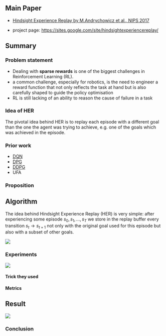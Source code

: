 ## Main Paper

- [Hindsight Experience Replay by M.Andrychowicz et al., NIPS 2017](<https://arxiv.org/pdf/1707.01495.pdf>)

- project page: <https://sites.google.com/site/hindsightexperiencereplay/>



## Summary

### Problem statement

- Dealing with **sparse rewards** is one of the biggest challenges in Reinforcement Learning (RL).
- a common challenge, especially for robotics, is the need to engineer a reward function that not only reflects the task at hand but is also carefully shaped to guide the policy optimisation
- RL is still lacking of an ability to reason the cause of failure in a task



### Idea of HER

The pivotal idea behind HER is to replay each episode with a different goal than the one the agent was trying to achieve, e.g. one of the goals which was achieved in the episode.



### Prior work

- [DQN]()
- [DPG](https://github.com/Rowing0914/Reinforcement_Learning/tree/master/DRL/papers/DPG)
- [DDPG](https://github.com/Rowing0914/Reinforcement_Learning/tree/master/DRL/papers/DDPG)
- UFA

### Proposition



## Algorithm

The idea behind Hindsight Experience Replay (HER) is very simple: after experiencing some episode
$s_0, s_1, . . . , s_T$ we store in the replay buffer every transition $s_t \rightarrow s_{t+1}$ not only with the original
goal used for this episode but also with a subset of other goals.

![](/home/noio0925/Desktop/research/Reinforcement_Learning/DRL/papers/Experience_Replay/Hindsight_Experience_Replay/images/algorithm.png)



### Experiments

![](/home/noio0925/Desktop/research/Reinforcement_Learning/DRL/papers/Experience_Replay/Hindsight_Experience_Replay/images/experiemnts.png)

#### Trick they used



#### Metrics





## Result

![](/home/noio0925/Desktop/research/Reinforcement_Learning/DRL/papers/Experience_Replay/Hindsight_Experience_Replay/images/result.png)



### Conclusion


